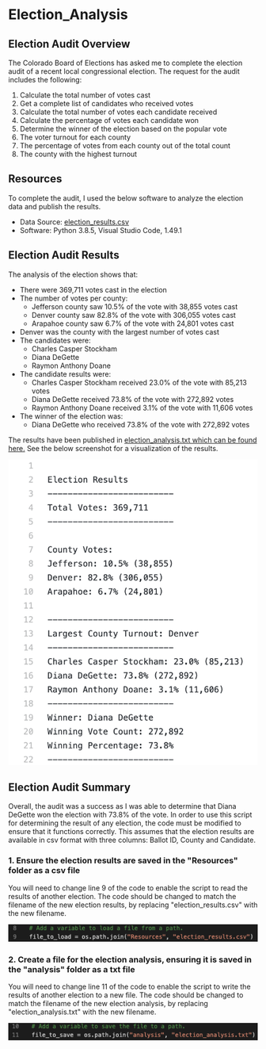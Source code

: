 # Election_Analysis
## Election Audit Overview
The Colorado Board of Elections has asked me to complete the election audit of a recent local congressional election. The request for the audit includes the following:

1. Calculate the total number of votes cast
2. Get a complete list of candidates who received votes
3. Calculate the total number of votes each candidate received
4. Calculate the percentage of votes each candidate won
5. Determine the winner of the election based on the popular vote
6. The voter turnout for each county
7. The percentage of votes from each county out of the total count
8. The county with the highest turnout

## Resources
To complete the audit, I used the below software to analyze the election data and publish the results.
- Data Source: [election_results.csv](https://github.com/luke-c-newell/Election_Analysis/blob/main/analysis/election_results.csv)
- Software: Python 3.8.5, Visual Studio Code, 1.49.1

## Election Audit Results
The analysis of the election shows that:
- There were 369,711 votes cast in the election
- The number of votes per county:
  - Jefferson county saw 10.5% of the vote with 38,855 votes cast
  - Denver county saw 82.8% of the vote with 306,055 votes cast
  - Arapahoe county saw 6.7% of the vote with 24,801 votes cast
- Denver was the county with the largest number of votes cast
- The candidates were:
  - Charles Casper Stockham
  - Diana DeGette
  - Raymon Anthony Doane
- The candidate results were:
  - Charles Casper Stockham received 23.0% of the vote with 85,213 votes
  - Diana DeGette received 73.8% of the vote with 272,892 votes 
  - Raymon Anthony Doane received 3.1% of the vote with 11,606 votes
- The winner of the election was: 
  - Diana DeGette who received 73.8% of the vote with 272,892 votes

The results have been published in [election_analysis.txt which can be found here.](https://github.com/luke-c-newell/Election_Analysis/blob/main/analysis/election_analysis.txt) See the below screenshot for a visualization of the results.

![alt text](https://github.com/luke-c-newell/election_analysis/blob/main/Resources/Election_analysis.png "Election_analysis")

## Election Audit Summary
Overall, the audit was a success as I was able to determine that Diana DeGette won the election with 73.8% of the vote. In order to use this script for determining the result of any election, the code must be modified to ensure that it functions correctly. This assumes that the election results are available in csv format with three columns: Ballot ID, County and Candidate.

### 1. Ensure the election results are saved in the "Resources" folder as a csv file
You will need to change line 9 of the code to enable the script to read the results of another election. The code should be changed to match the filename of the new election results, by replacing "election_results.csv" with the new filename.

![alt text](https://github.com/luke-c-newell/election_analysis/blob/main/Resources/correct_results_filepath.png "correct_results_filepath")

### 2. Create a file for the election analysis, ensuring it is saved in the "analysis" folder as a txt file
You will need to change line 11 of the code to enable the script to write the results of another election to a new file. The code should be changed to match the filename of the new election analysis, by replacing "election_analysis.txt" with the new filename.

![alt text](https://github.com/luke-c-newell/election_analysis/blob/main/Resources/correct_analysis_filepath.png "correct_analysis_filepath")

